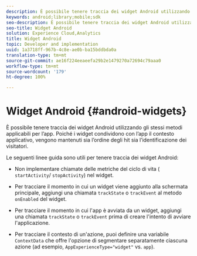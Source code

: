 ```yaml
---
description: È possibile tenere traccia dei widget Android utilizzando gli stessi metodi applicabili per l’app. Poiché i widget condividono con l’app il contesto applicativo, vengono mantenuti sia l’ordine degli hit sia l’identificazione dei visitatori.
keywords: android;library;mobile;sdk
seo-description: È possibile tenere traccia dei widget Android utilizzando gli stessi metodi applicabili per l’app. Poiché i widget condividono con l’app il contesto applicativo, vengono mantenuti sia l’ordine degli hit sia l’identificazione dei visitatori.
seo-title: Widget Android
solution: Experience Cloud,Analytics
title: Widget Android
topic: Developer and implementation
uuid: 1a3718ff-967b-4c8e-ae0b-ba15bddbda0a
translation-type: tm+mt
source-git-commit: ae16f224eeaeefa29b2e1479270a72694c79aaa0
workflow-type: tm+mt
source-wordcount: '179'
ht-degree: 100%

---
```



# Widget Android {#android-widgets}

È possibile tenere traccia dei widget Android utilizzando gli stessi metodi applicabili per l’app. Poiché i widget condividono con l’app il contesto applicativo, vengono mantenuti sia l’ordine degli hit sia l’identificazione dei visitatori.

Le seguenti linee guida sono utili per tenere traccia dei widget Android:

* Non implementare chiamate delle metriche del ciclo di vita ( `startActivity`/ `stopActivity`) nel widget.

* Per tracciare il momento in cui un widget viene aggiunto alla schermata principale, aggiungi una chiamata `trackState` o `trackEvent` al metodo `onEnabled` del widget.

* Per tracciare il momento in cui l&#39;app è avviata da un widget, aggiungi una chiamata `trackState` o `trackEvent` prima di creare l&#39;intento di avviare l&#39;applicazione.

* Per tracciare il contesto di un&#39;azione, puoi definire una variabile `ContextData` che offre l&#39;opzione di segmentare separatamente ciascuna azione (ad esempio, `AppExperienceType="widget"` vs. `app`).

